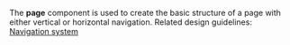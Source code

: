 The **page** component is used to create the basic structure of a page with either vertical or horizontal navigation. Related design guidelines: [Navigation system](design-guidelines/usage-and-behavior/navigation-system)
